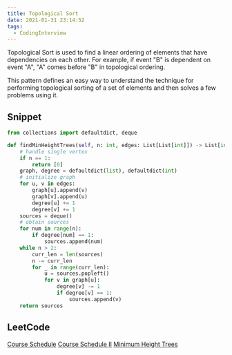 ```yaml
---
title: Topological Sort
date: 2021-01-31 23:14:52
tags:
  - CodingInterview
---
```

Topological Sort is used to find a linear ordering of elements that have dependencies on each other. For example, if event "B" is dependent on event "A", "A" comes before "B" in topological ordering.

This pattern defines an easy way to understand the technique for performing topological sorting of a set of elements and then solves a few problems using it.

## Snippet
```python
from collections import defaultdict, deque

def findMinHeightTrees(self, n: int, edges: List[List[int]]) -> List[int]:
    # handle single vertex
    if n == 1:
        return [0]
    graph, degree = defaultdict(list), defaultdict(int)
    # initialize graph
    for u, v in edges:
        graph[u].append(v)
        graph[v].append(u)
        degree[u] += 1
        degree[v] += 1
    sources = deque()
    # obtain sources
    for num in range(n):
        if degree[num] == 1:
            sources.append(num)
    while n > 2:
        curr_len = len(sources)
        n -= curr_len
        for _ in range(curr_len):
            u = sources.popleft()
            for v in graph[u]:
                degree[v] -= 1
                if degree[v] == 1:
                    sources.append(v)
    return sources  
```

## LeetCode
[Course Schedule](https://leetcode.com/problems/course-schedule/)
[Course Schedule II](https://leetcode.com/problems/course-schedule-ii/)
[Minimum Height Trees](https://leetcode.com/problems/minimum-height-trees/)
